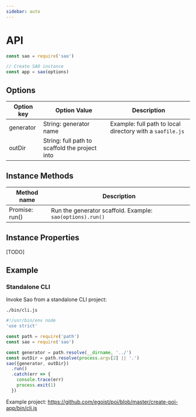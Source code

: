 ```yaml
---
sidebar: auto
---
```


# API

```js
const sao = require('sao')

// Create SAO instance
const app = sao(options)
```

## Options

| Option key | Option Value | Description |
| ---------- | ------------ | ----------- |
| generator | String: generator name | Example: full path to local directory with a `saofile.js`|
| outDir | String: full path to scaffold the project into ||


## Instance Methods

| Method name | Description |
| ---------- | ------------ |
| Promise: run() | Run the generator scaffold. Example: `sao(options).run()`|


## Instance Properties

[TODO]

## Example

### Standalone CLI

Invoke Sao from a standalone CLI project:

`./bin/cli.js`

```js
#!/usr/bin/env node
'use strict'

const path = require('path')
const sao = require('sao')

const generator = path.resolve(__dirname, '../')
const outDir = path.resolve(process.argv[2] || '.')
sao({generator, outDir})
  .run()
  .catch(err => {
    console.trace(err)
    process.exit(1)
  })
```

Example project: https://github.com/egoist/poi/blob/master/create-poi-app/bin/cli.js
